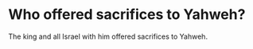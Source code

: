 # Who offered sacrifices to Yahweh?

The king and all Israel with him offered sacrifices to Yahweh.
